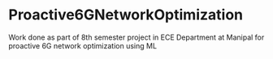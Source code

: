 # Proactive6GNetworkOptimization
Work done as part of 8th semester project in ECE Department at Manipal for proactive 6G network optimization using ML
